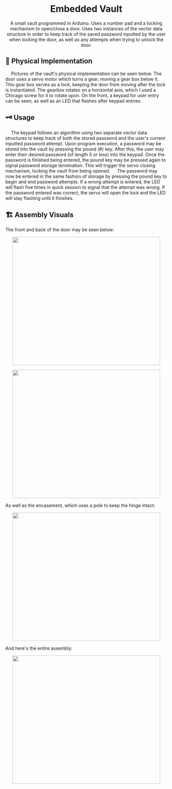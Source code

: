 <h1 align="center">Embedded Vault</h1>
<p align="center">A small vault programmed in Arduino. Uses a number pad and a locking mechanism to open/close a door.
Uses two instances of the vector data structure in order to keep track of the saved password inputted by the user when locking the door, 
as well as any attempts when trying to unlock the door.</p>

## :wrench: Physical Implementation

&emsp; Pictures of the vault's physical implementation can be seen below. The door uses a servo motor which turns a gear, moving a gear box below it. This gear box serves as a lock, keeping the door from moving after the lock is instantiated. The gearbox rotates on a horizontal axis, which I used a Chicago screw for it to rotate upon. On the front, a keypad for user entry can be seen, as well as an LED that flashes after keypad entries.

## :old_key: Usage

&emsp; The keypad follows an algorithm using two separate vector data structures to keep track of both the stored password and the user's current inputted password attempt. Upon program execution, a password may be stored into the vault by pressing the pound (#) key. After this, the user may enter their desired password (of length 5 or less) into the keypad. Once the password is finished being entered, the pound key may be pressed again to signal password storage termination. This will trigger the servo closing mechanism, locking the vault from being opened.
&emsp; The password may now be entered in the same fashion of storage by pressing the pound key to begin and end password attempts. If a wrong attempt is entered, the LED will flash five times in quick session to signal that the attempt was wrong. If the password entered was correct, the servo will open the lock and the LED will stay flashing until it finishes.

## :building_construction: Assembly Visuals

The front and back of the door may be seen below:

<p align="center">
  <img width="460" height="400" src="https://i.imgur.com/3MapPml.jpg">
</p>

<p align="center">
  <img width="460" height="400" src="https://i.imgur.com/Yh9mOBx.jpg">
</p>

As well as the encasement, which uses a pole to keep the hinge intact:

<p align="center">
  <img width="460" height="400" src="https://i.imgur.com/iRj9F1z.jpg">
</p>

And here's the entire assembly:

<p align="center">
  <img width="460" height="400" src="https://i.imgur.com/dSCXjau.jpg">
</p>
